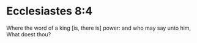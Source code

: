 # Ecclesiastes 8:4

Where the word of a king [is, there is] power: and who may say unto him, What doest thou?